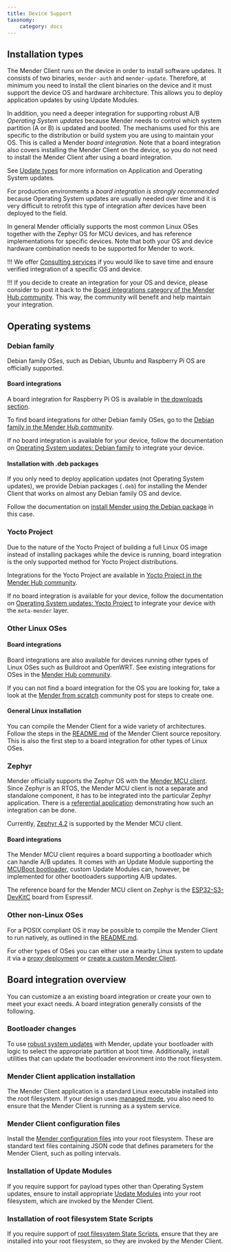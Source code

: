 ```yaml
---
title: Device Support
taxonomy:
    category: docs
---
```


## Installation types

The Mender Client runs on the device in order to install software updates.
It consists of two binaries, `mender-auth` and `mender-update`.
Therefore, at minimum you need to install the client binaries on the device
and it must support the device OS and hardware architecture. This allows
you to deploy application updates by using Update Modules.

In addition, you need a deeper integration for supporting robust
A/B *Operating System updates* because Mender needs to control which system
partition (A or B) is updated and booted. The mechanisms used for this are
specific to the distribution or build system you are using to maintain
your OS. This is called a Mender *board integration*.
Note that a board integration also covers installing the Mender Client on
the device, so you do not need to install the Mender Client after using a
board integration.

See [Update types](../../02.Overview/01.Introduction/docs.md#update-types) for more information
on Application and Operating System updates.

For production environments a *board integration is strongly recommended*
because Operating System updates are usually needed over time and it
is very difficult to retrofit this type of integration after devices have been
deployed to the field.


In general Mender officially supports the most common Linux OSes together with
the Zephyr OS for MCU devices, and has reference implementations for specific
devices. Note that both your OS and device hardware combination needs to be
supported for Mender to work.

!!! We offer [Consulting services](https://mender.io/support-and-services/board-integration?target=_blank) if you would like to save time and ensure verified integration of a specific OS and device.

!!! If you decide to create an integration for your OS and device, please consider to post it back to the [Board integrations category of the Mender Hub community](https://hub.mender.io/c/board-integrations?target=_blank). This way, the community will benefit and help maintain your integration.


## Operating systems


### Debian family

Debian family OSes, such as Debian, Ubuntu and Raspberry Pi OS are officially supported.


#### Board integrations

A board integration for Raspberry Pi OS is available in [the downloads section](../../12.Downloads/docs.md).

To find board integrations for other Debian family OSes,
go to the [Debian family in the Mender Hub community](https://hub.mender.io/c/board-integrations/debian-family?target=_blank).

If no board integration is available for your device, follow the documentation on
[Operating System updates: Debian family](../../04.Operating-System-updates-Debian-family) to integrate your device.


#### Installation with .deb packages

If you only need to deploy application updates (not Operating System updates),
we provide Debian packages (`.deb`) for installing the Mender Client that works
on almost any Debian family OS and device.

Follow the documentation on [install Mender using the Debian package](../../03.Client-installation/02.Install-with-Debian-package/docs.md)
in this case.


### Yocto Project

Due to the nature of the Yocto Project of building a full Linux OS image instead of
installing packages while the device is running,
board integration is the only supported method for Yocto Project distributions.

Integrations for the Yocto Project are available in
[Yocto Project in the Mender Hub community](https://hub.mender.io/c/board-integrations/yocto-project?target=_blank).

If no board integration is available for your device, follow the documentation on
[Operating System updates: Yocto Project](../../05.Operating-System-updates-Yocto-Project/chapter.md) to integrate your
device with the `meta-mender` layer.


### Other Linux OSes

#### Board integrations

Board integrations are also available for devices running other types of Linux OSes
such as Buildroot and OpenWRT. See existing integrations for OSes in the
[Mender Hub community](https://hub.mender.io/c/board-integrations?target=_blank).

If you can not find a board integration for the OS you are looking for,
take a look at the [Mender from scratch](https://hub.mender.io/t/mender-from-scratch?target=_blank)
community post for steps to create one.


#### General Linux installation

<!--AUTOVERSION: "mender/tree/%?target=_blank"/mender -->
You can compile the Mender Client for a wide variety of architectures. Follow the steps in the
[README.md](https://github.com/mendersoftware/mender/tree/5.0.2?target=_blank#installing-from-source)
of the Mender Client source repository. This is also the first step to a board integration for other types of Linux OSes.



### Zephyr

Mender officially supports the Zephyr OS with the [Mender MCU
client](https://github.com/mendersoftware/mender-mcu). Since Zephyr is an RTOS,
the Mender MCU client is not a separate and standalone component, it has to be
integrated into the particular Zephyr application. There is a [referential
application](https://github.com/mendersoftware/mender-mcu-integration)
demonstrating how such an integration can be done.

<!--AUTOVERSION: "Zephyr %"/ignore "/v%"/ignore-->
Currently, [Zephyr 4.2](https://github.com/zephyrproject-rtos/zephyr/releases/tag/v4.2.0) is supported by the Mender MCU client.


#### Board integrations

The Mender MCU client requires a board supporting a bootloader which can handle
A/B updates. It comes with an Update Module supporting the [MCUBoot
bootloader](https://docs.mcuboot.com/readme-zephyr.html), custom Update Modules
can, however, be implemented for other bootloaders supporting A/B updates.

The reference board for the Mender MCU client on Zephyr is the
[ESP32-S3-DevKitC](https://docs.zephyrproject.org/latest/boards/espressif/esp32s3_devkitc/doc/index.html)
board from Espressif.


### Other non-Linux OSes

<!--AUTOVERSION: "mender/tree/%?target=_blank"/mender -->
For a POSIX compliant OS it may be possible to compile the Mender Client to run natively,
as outlined in the
[README.md](https://github.com/mendersoftware/mender/tree/5.0.2?target=_blank#installing-from-source).

For other types of OSes you can either use a nearby Linux system to update it via a
[proxy deployment](../../02.Overview/01.Introduction/docs.md#proxy-deployments) or
[create a custom Mender Client](https://hub.mender.io/t/how-to-write-a-custom-client-interfacing-a-mender-server).


## Board integration overview

You can customize a an existing board integration or create your own
to meet your exact needs. A board integration generally consists of the following.


### Bootloader changes

To use [robust system
updates](../../02.Overview/01.Introduction/docs.md#robust-operating-system-updates) with
Mender, update your bootloader with logic to select the appropriate partition at
boot time. Additionally, install utilities that can update the bootloader
environment into the root filesystem.


### Mender Client application installation

The Mender Client application is a standard Linux executable installed into the
root filesystem. If your design uses [managed
mode](../../02.Overview/01.Introduction/docs.md#client-modes-of-operation), you
also need to ensure that the Mender Client is running as a system service.


### Mender Client configuration files

Install the [Mender configuration
files](../../03.Client-installation/07.Configuration/docs.md) into your
root filesystem. These are standard text files containing JSON code that defines
parameters for the Mender Client, such as polling intervals.


### Installation of Update Modules

If you require support for payload types other than Operating System
updates, ensure to install appropriate [Update
Modules](../../08.Artifact-creation/08.Create-a-custom-Update-Module/docs.md)
into your root filesystem, which are invoked by the Mender Client.


### Installation of root filesystem State Scripts

If you require support of [root filesystem State
Scripts](../../08.Artifact-creation/04.State-scripts/docs.md#root-filesystem-and-artifact-scripts),
ensure that they are installed into your root filesystem, so they are invoked by the
Mender Client.
